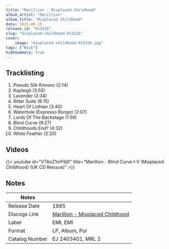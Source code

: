 ```yaml
---
title: "Marillion - Misplaced Childhood"
album_artist: "Marillion"
album_title: "Misplaced Childhood"
date: 2015-08-15
release_id: "913326"
slug: "misplaced-childhood-913326"
cover:
    image: "misplaced-childhood-913326.jpg"
tags: ["Rock"]
hideSummary: true
---
```


## Tracklisting
1. Pseudo Silk Kimono (2:14)
2. Kayleigh (3:55)
3. Lavender (2:34)
4. Bitter Suite (8:15)
5. Heart Of Lothian (3:40)
6. Waterhole (Expresso Bongo) (2:07)
7. Lords Of The Backstage (1:59)
8. Blind Curve (9:27)
9. Childhoods End? (4:32)
10. White Feather (2:20)

## Videos
{{< youtube id="VTAoZ1mF9j0" title="Marillion - Blind Curve I-V (Misplaced Childhood) (UK CD Reissue)" >}}

## Notes

| Notes          |             |
| ---------------| ----------- |
| Release Date   | 1985 |
| Discogs Link   | [Marillion - Misplaced Childhood](https://www.discogs.com/release/913326) |
| Label          | EMI, EMI |
| Format         | LP, Album, Pur |
| Catalog Number | EJ 2403401, MRL 2 |

